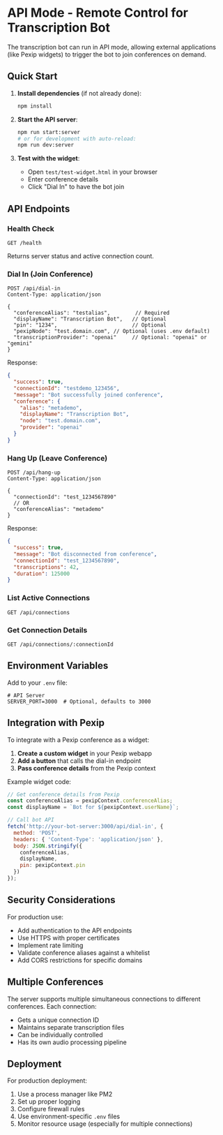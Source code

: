 # API Mode - Remote Control for Transcription Bot

The transcription bot can run in API mode, allowing external applications (like Pexip widgets) to trigger the bot to join conferences on demand.

## Quick Start

1. **Install dependencies** (if not already done):
   ```bash
   npm install
   ```

2. **Start the API server**:
   ```bash
   npm run start:server
   # or for development with auto-reload:
   npm run dev:server
   ```

3. **Test with the widget**:
   - Open `test/test-widget.html` in your browser
   - Enter conference details
   - Click "Dial In" to have the bot join

## API Endpoints

### Health Check
```
GET /health
```
Returns server status and active connection count.

### Dial In (Join Conference)
```
POST /api/dial-in
Content-Type: application/json

{
  "conferenceAlias": "testalias",        // Required
  "displayName": "Transcription Bot",   // Optional
  "pin": "1234",                        // Optional
  "pexipNode": "test.domain.com", // Optional (uses .env default)
  "transcriptionProvider": "openai"     // Optional: "openai" or "gemini"
}
```

Response:
```json
{
  "success": true,
  "connectionId": "testdemo_123456",
  "message": "Bot successfully joined conference",
  "conference": {
    "alias": "metademo",
    "displayName": "Transcription Bot",
    "node": "test.domain.com",
    "provider": "openai"
  }
}
```

### Hang Up (Leave Conference)
```
POST /api/hang-up
Content-Type: application/json

{
  "connectionId": "test_1234567890"
  // OR
  "conferenceAlias": "metademo"
}
```

Response:
```json
{
  "success": true,
  "message": "Bot disconnected from conference",
  "connectionId": "test_1234567890",
  "transcriptions": 42,
  "duration": 125000
}
```

### List Active Connections
```
GET /api/connections
```

### Get Connection Details
```
GET /api/connections/:connectionId
```

## Environment Variables

Add to your `.env` file:
```
# API Server
SERVER_PORT=3000  # Optional, defaults to 3000
```

## Integration with Pexip

To integrate with a Pexip conference as a widget:

1. **Create a custom widget** in your Pexip webapp
2. **Add a button** that calls the dial-in endpoint
3. **Pass conference details** from the Pexip context

Example widget code:
```javascript
// Get conference details from Pexip
const conferenceAlias = pexipContext.conferenceAlias;
const displayName = `Bot for ${pexipContext.userName}`;

// Call bot API
fetch('http://your-bot-server:3000/api/dial-in', {
  method: 'POST',
  headers: { 'Content-Type': 'application/json' },
  body: JSON.stringify({
    conferenceAlias,
    displayName,
    pin: pexipContext.pin
  })
});
```

## Security Considerations

For production use:
- Add authentication to the API endpoints
- Use HTTPS with proper certificates
- Implement rate limiting
- Validate conference aliases against a whitelist
- Add CORS restrictions for specific domains

## Multiple Conferences

The server supports multiple simultaneous connections to different conferences. Each connection:
- Gets a unique connection ID
- Maintains separate transcription files
- Can be individually controlled
- Has its own audio processing pipeline

## Deployment

For production deployment:
1. Use a process manager like PM2
2. Set up proper logging
3. Configure firewall rules
4. Use environment-specific `.env` files
5. Monitor resource usage (especially for multiple connections)

